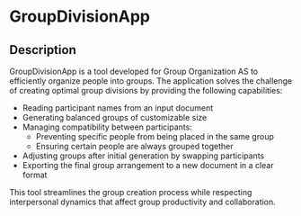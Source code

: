 # GroupDivisionApp

## Description

GroupDivisionApp is a tool developed for Group Organization AS to efficiently organize people into groups. The application solves the challenge of creating optimal group divisions by providing the following capabilities:

- Reading participant names from an input document
- Generating balanced groups of customizable size
- Managing compatibility between participants:
  - Preventing specific people from being placed in the same group
  - Ensuring certain people are always grouped together
- Adjusting groups after initial generation by swapping participants
- Exporting the final group arrangement to a new document in a clear format

This tool streamlines the group creation process while respecting interpersonal dynamics that affect group productivity and collaboration.